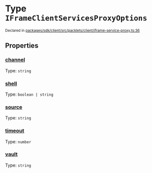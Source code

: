 # Type `IFrameClientServicesProxyOptions`
<sub>Declared in [packages/sdk/client/src/packlets/client/iframe-service-proxy.ts:36](https://github.com/dxos/dxos/blob/main/packages/sdk/client/src/packlets/client/iframe-service-proxy.ts#L36)</sub>





## Properties
### [channel](https://github.com/dxos/dxos/blob/main/packages/sdk/client/src/packlets/client/iframe-service-proxy.ts#L38)
Type: <code>string</code>


### [shell](https://github.com/dxos/dxos/blob/main/packages/sdk/client/src/packlets/client/iframe-service-proxy.ts#L39)
Type: <code>boolean | string</code>


### [source](https://github.com/dxos/dxos/blob/main/packages/sdk/client/src/packlets/client/iframe-service-proxy.ts#L37)
Type: <code>string</code>


### [timeout](https://github.com/dxos/dxos/blob/main/packages/sdk/client/src/packlets/client/iframe-service-proxy.ts#L41)
Type: <code>number</code>


### [vault](https://github.com/dxos/dxos/blob/main/packages/sdk/client/src/packlets/client/iframe-service-proxy.ts#L40)
Type: <code>string</code>
